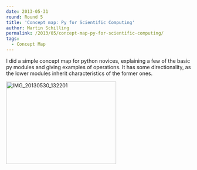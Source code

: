 ```yaml
---
date: 2013-05-31
round: Round 5
title: 'Concept map: Py for Scientific Computing'
author: Martin Schilling
permalink: /2013/05/concept-map-py-for-scientific-computing/
tags:
  - Concept Map
---
```

I did a simple concept map for python novices, explaining a few of the basic py modules and giving examples of operations. It has some directionality, as the lower modules inherit characteristics of the former ones.

[<img class="alignnone size-medium wp-image-2961" alt="IMG_20130530_132201" src="/training-course/uploads/2013/05/IMG_20130530_132201-300x225.jpg" width="300" height="225" />][1]

 [1]: /training-course/uploads/2013/05/IMG_20130530_132201.jpg
